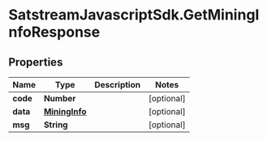 # SatstreamJavascriptSdk.GetMiningInfoResponse

## Properties
Name | Type | Description | Notes
------------ | ------------- | ------------- | -------------
**code** | **Number** |  | [optional] 
**data** | [**MiningInfo**](MiningInfo.md) |  | [optional] 
**msg** | **String** |  | [optional] 
